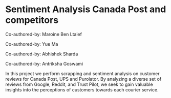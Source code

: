 # Sentiment Analysis Canada Post and competitors
 
Co-authored-by: Maroine Ben Ltaief 

Co-authored-by: Yue Ma

Co-authored-by: Abhishek Sharda

Co-authored-by: Antriksha Goswami

In this project we perform scrapping and sentiment analysis on customer reviews for Canada Post, UPS and Purolator. By analyzing a diverse set of reviews from Google, Reddit, and Trust Pilot, we seek to gain valuable insights into the perceptions of customers towards each courier service.
